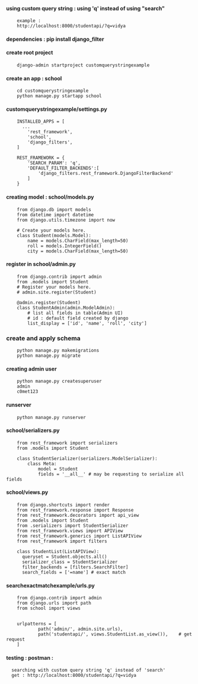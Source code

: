 #### using custom query string : using 'q' instead of using "search"

        example : 
        http://localhost:8000/studentapi/?q=vidya

#### dependencies : pip install django_filter

#### create root project

        django-admin startproject customquerystringexample

#### create an app : school

        cd customquerystringexample
        python manage.py startapp school

#### customquerystringexample/settings.py

        INSTALLED_APPS = [
          ...
            'rest_framework',
            'school',
            'django_filters',
        ]

        REST_FRAMEWORK = {
            'SEARCH_PARAM': 'q',
            'DEFAULT_FILTER_BACKENDS':[
                'django_filters.rest_framework.DjangoFilterBackend'
            ]
        }



#### creating model : school/models.py


        from django.db import models
        from datetime import datetime
        from django.utils.timezone import now

        # Create your models here.
        class Student(models.Model):
            name = models.CharField(max_length=50)
            roll = models.IntegerField()
            city = models.CharField(max_length=50)




#### register in school/admin.py 

        from django.contrib import admin
        from .models import Student
        # Register your models here.
        # admin.site.register(Student)

        @admin.register(Student)
        class StudentAdmin(admin.ModelAdmin):
            # list all fields in table(Admin UI)
            # id : default field created by django
            list_display = ['id', 'name', 'roll', 'city']



### create and apply schema

        python manage.py makemigrations
        python manage.py migrate

#### creating admin user

        python manage.py createsuperuser
        admin 
        c0met123

#### runserver

        python manage.py runserver

#### school/serializers.py

        from rest_framework import serializers
        from .models import Student

        class StudentSerializer(serializers.ModelSerializer):
            class Meta:
                model = Student
                fields = '__all__' # may be requesting to serialize all fields



#### school/views.py


        from django.shortcuts import render
        from rest_framework.response import Response
        from rest_framework.decorators import api_view
        from .models import Student
        from .serializers import StudentSerializer
        from rest_framework.views import APIView
        from rest_framework.generics import ListAPIView
        from rest_framework import filters

        class StudentList(ListAPIView):
          queryset = Student.objects.all()
          serializer_class = StudentSerializer
          filter_backends = [filters.SearchFilter]
          search_fields = ['=name'] # exact match

#### searchexactmatchexample/urls.py

        from django.contrib import admin
        from django.urls import path
        from school import views


        urlpatterns = [
                path('admin/', admin.site.urls),
                path('studentapi/', views.StudentList.as_view()),    # get request
        ]

#### testing : postman : 

      searching with custom query string 'q' instead of 'search'
      get : http://localhost:8000/studentapi/?q=vidya

